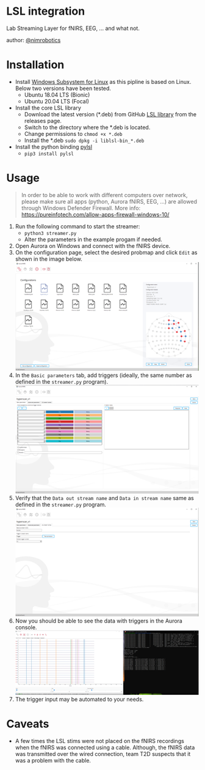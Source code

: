 # LSL integration
Lab Streaming Layer for fNIRS, EEG, ... and what not.

author: [@nimrobotics](https://twitter.com/nimrobotics)


# Installation

* Install [Windows Subsystem for Linux](https://docs.microsoft.com/en-us/windows/wsl/about) as this pipline is based on Linux. Below two versions have been tested.
    * Ubuntu 18.04 LTS (Bionic)
    * Ubuntu 20.04 LTS (Focal)
* Install the core LSL library
    * Download the latest version (*.deb) from GitHub [LSL library](https://github.com/sccn/liblsl) from the releases page.
    * Switch to the directory where the *.deb is located.
    * Change permissions to `chmod +x *.deb`
    * Install the *.deb `sudo dpkg -i liblsl-bin_*.deb`
* Install the python binding [pylsl](https://github.com/labstreaminglayer/liblsl-Python)
    * `pip3 install pylsl`

# Usage

> In order to be able to work with different computers over network, please make sure all apps (python, Aurora fNIRS, EEG, ...) are allowed through Windows Defender Firewall. More info: https://pureinfotech.com/allow-apps-firewall-windows-10/

1. Run the following command to start the streamer:
    * `python3 streamer.py`
    * Alter the parameters in the example progam if needed.
2. Open Aurora on Windows and connect with the fNIRS device.
3. On the configuration page, select the desired probmap and click `Edit` as shown in the image below.
    <img src="./images/2.PNG">
4. In the `Basic parameters` tab, add triggers (ideally, the same number as defined in the `streamer.py` program).
    <img src="./images/3.PNG">
5. Verify that the `Data out stream name` and `Data in stream name` same as defined in the `streamer.py` program.
    <img src="./images/4.PNG">
6. Now you should be able to see the data with triggers in the Aurora console.
    <img src="./images/5.PNG">
7. The trigger input may be automated to your needs.


# Caveats
* A few times the LSL stims were not placed on the fNIRS recordings when the fNIRS was connected using a cable. Although, the fNIRS data was transmitted over the wired connection, team T2D suspects that it was a problem with the cable.
